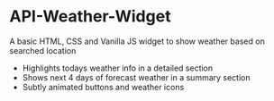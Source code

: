 # API-Weather-Widget
A basic HTML, CSS and Vanilla JS widget to show weather based on searched location

- Highlights todays weather info in a detailed section
- Shows next 4 days of forecast weather in a summary section
- Subtly animated buttons and weather icons


